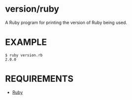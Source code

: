 # version/ruby

A Ruby program for printing the version of Ruby being used.

# EXAMPLE

```
$ ruby version.rb
2.0.0
```

# REQUIREMENTS

* [Ruby](https://www.ruby-lang.org/)
